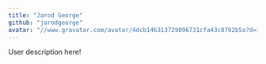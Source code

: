 ```yaml
---
title: "Jarod George"
github: "jarodgeorge"
avatar: "//www.gravatar.com/avatar/4dcb146313729096731cfa43c8792b5a?d=identicon"
---
```


User description here!
